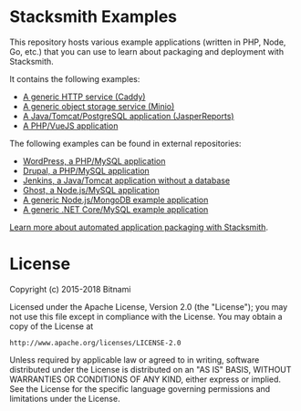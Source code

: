 # Stacksmith Examples

This repository hosts various example applications (written in PHP, Node, Go, etc.) that you can use to learn about packaging and deployment with Stacksmith.

It contains the following examples:

* [A generic HTTP service (Caddy)](generic/caddy)
* [A generic object storage service (Minio)](generic/minio)
* [A Java/Tomcat/PostgreSQL application (JasperReports)](java-tomcat/jasperreports)
* [A PHP/VueJS application](php/todo/)

The following examples can be found in external repositories:

* [WordPress, a PHP/MySQL application](https://github.com/bitnami-labs/stacksmith-wordpress)
* [Drupal, a PHP/MySQL application](https://github.com/bitnami-labs/stacksmith-drupal)
* [Jenkins, a Java/Tomcat application without a database](https://github.com/bitnami-labs/stacksmith-jenkins)
* [Ghost, a Node.js/MySQL application](https://github.com/bitnami-labs/stacksmith-ghost)
* [A generic Node.js/MongoDB example application](https://github.com/bitnami-labs/stacksmith-nodejs-with-nosql)
* [A generic .NET Core/MySQL example application](https://github.com/bitnami-labs/stacksmith-dotnet-with-mysql)

[Learn more about automated application packaging with Stacksmith](https://bitnami.com/application-packaging).

# License

Copyright (c) 2015-2018 Bitnami

Licensed under the Apache License, Version 2.0 (the "License");
you may not use this file except in compliance with the License.
You may obtain a copy of the License at

    http://www.apache.org/licenses/LICENSE-2.0

Unless required by applicable law or agreed to in writing, software
distributed under the License is distributed on an "AS IS" BASIS,
WITHOUT WARRANTIES OR CONDITIONS OF ANY KIND, either express or implied.
See the License for the specific language governing permissions and
limitations under the License.
